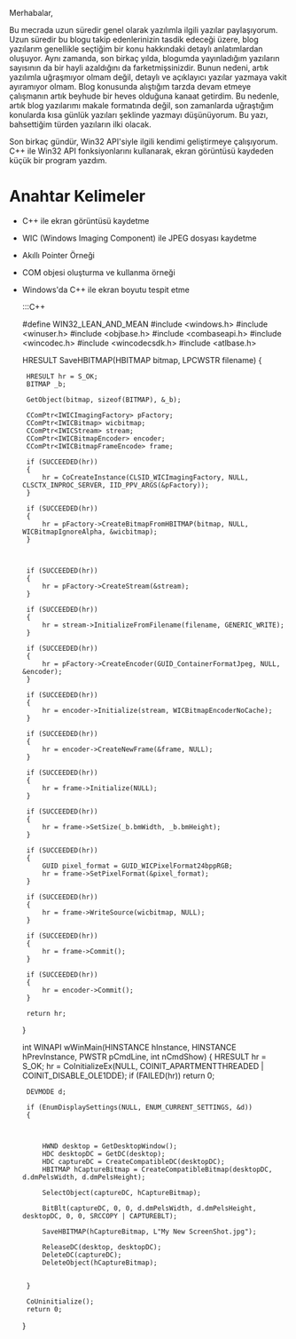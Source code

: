 <!--
.. date: 2019/05/23 22:16
.. slug: windows-api-ile-ekran-goruntusu
.. title: Windows Api İle Ekran Görüntüsü Yakalamak
.. description: Win32/C++ uygulaması ile, ekran görüntüsü kaydediyoruz.
-->

Merhabalar,

Bu mecrada uzun süredir genel olarak yazılımla ilgili yazılar paylaşıyorum. Uzun süredir bu blogu takip edenlerinizin
tasdik edeceği üzere, blog yazılarım genellikle seçtiğim bir konu hakkındaki detaylı anlatımlardan oluşuyor. Aynı zamanda,
son birkaç yılda, blogumda yayınladığım yazıların sayısının da bir hayli azaldığını da farketmişsinizdir. Bunun nedeni,
artık yazılımla uğraşmıyor olmam değil, detaylı ve açıklayıcı yazılar yazmaya vakit ayıramıyor olmam. Blog konusunda
alıştığım tarzda devam etmeye çalışmanın artık beyhude bir heves olduğuna kanaat getirdim. Bu nedenle, artık blog
yazılarımı makale formatında değil, son zamanlarda uğraştığım konularda kısa günlük yazıları şeklinde yazmayı düşünüyorum.
Bu yazı, bahsettiğim türden yazıların ilki olacak.

Son birkaç gündür, Win32 API'siyle ilgili kendimi geliştirmeye çalışıyorum. C++ ile Win32 API fonksiyonlarını kullanarak,
ekran görüntüsü kaydeden küçük bir program yazdım.

Anahtar Kelimeler
=================

 - C++ ile ekran görüntüsü kaydetme
 - WIC (Windows Imaging Component) ile JPEG dosyası kaydetme
 - Akıllı Pointer Örneği
 - COM objesi oluşturma ve kullanma örneği
 - Windows'da C++ ile ekran boyutu tespit etme
 
 
    :::C++

    #define WIN32_LEAN_AND_MEAN
    #include <windows.h>
    #include <winuser.h>
    #include <objbase.h>
    #include <combaseapi.h>
    #include <wincodec.h>
    #include <wincodecsdk.h>
    #include <atlbase.h>

    HRESULT SaveHBITMAP(HBITMAP bitmap, LPCWSTR filename)
    {

        HRESULT hr = S_OK;
        BITMAP _b;

        GetObject(bitmap, sizeof(BITMAP), &_b);

        CComPtr<IWICImagingFactory> pFactory;
        CComPtr<IWICBitmap> wicbitmap;
        CComPtr<IWICStream> stream;
        CComPtr<IWICBitmapEncoder> encoder;
        CComPtr<IWICBitmapFrameEncode> frame;

        if (SUCCEEDED(hr))
        {
            hr = CoCreateInstance(CLSID_WICImagingFactory, NULL, CLSCTX_INPROC_SERVER, IID_PPV_ARGS(&pFactory));
        }

        if (SUCCEEDED(hr))
        {
            hr = pFactory->CreateBitmapFromHBITMAP(bitmap, NULL, WICBitmapIgnoreAlpha, &wicbitmap);
        }



        if (SUCCEEDED(hr))
        {
            hr = pFactory->CreateStream(&stream);
        }

        if (SUCCEEDED(hr))
        {
            hr = stream->InitializeFromFilename(filename, GENERIC_WRITE);
        }

        if (SUCCEEDED(hr))
        {
            hr = pFactory->CreateEncoder(GUID_ContainerFormatJpeg, NULL, &encoder);
        }

        if (SUCCEEDED(hr))
        {
            hr = encoder->Initialize(stream, WICBitmapEncoderNoCache);
        }

        if (SUCCEEDED(hr))
        {
            hr = encoder->CreateNewFrame(&frame, NULL);
        }

        if (SUCCEEDED(hr))
        {
            hr = frame->Initialize(NULL);
        }

        if (SUCCEEDED(hr))
        {
            hr = frame->SetSize(_b.bmWidth, _b.bmHeight);
        }

        if (SUCCEEDED(hr))
        {
            GUID pixel_format = GUID_WICPixelFormat24bppRGB;
            hr = frame->SetPixelFormat(&pixel_format);
        }

        if (SUCCEEDED(hr))
        {
            hr = frame->WriteSource(wicbitmap, NULL);
        }

        if (SUCCEEDED(hr))
        {
            hr = frame->Commit();
        }

        if (SUCCEEDED(hr))
        {
            hr = encoder->Commit();
        }

        return hr;
    }

    int WINAPI wWinMain(HINSTANCE hInstance, HINSTANCE hPrevInstance, PWSTR pCmdLine, int nCmdShow)
    {
        HRESULT hr = S_OK;
        hr = CoInitializeEx(NULL, COINIT_APARTMENTTHREADED | COINIT_DISABLE_OLE1DDE);
        if (FAILED(hr))
            return 0;

        DEVMODE d;

        if (EnumDisplaySettings(NULL, ENUM_CURRENT_SETTINGS, &d))
        {



            HWND desktop = GetDesktopWindow();
            HDC desktopDC = GetDC(desktop);
            HDC captureDC = CreateCompatibleDC(desktopDC);
            HBITMAP hCaptureBitmap = CreateCompatibleBitmap(desktopDC, d.dmPelsWidth, d.dmPelsHeight);

            SelectObject(captureDC, hCaptureBitmap);

            BitBlt(captureDC, 0, 0, d.dmPelsWidth, d.dmPelsHeight, desktopDC, 0, 0, SRCCOPY | CAPTUREBLT);

            SaveHBITMAP(hCaptureBitmap, L"My New ScreenShot.jpg");

            ReleaseDC(desktop, desktopDC);
            DeleteDC(captureDC);
            DeleteObject(hCaptureBitmap);

            
        }

        CoUninitialize();
        return 0;
    }